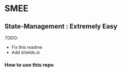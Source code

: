 # SMEE
## State-Management : Extremely Easy

_TODO_:

- Fix this readme
- Add shields.io

### How to use this repo
